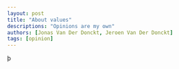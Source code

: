 ```yaml
---
layout: post
title: "About values"
descriptions: "Opinions are my own"
authors: [Jonas Van Der Donckt, Jeroen Van Der Donckt]
tags: [opinion]
---
```


þ